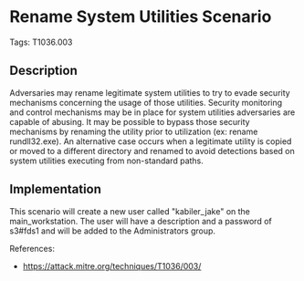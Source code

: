 # Rename System Utilities Scenario

Tags: T1036.003

## Description

Adversaries may rename legitimate system utilities to try to evade security mechanisms concerning the usage of those utilities. Security monitoring and control mechanisms may be in place for system utilities adversaries are capable of abusing. It may be possible to bypass those security mechanisms by renaming the utility prior to utilization (ex: rename rundll32.exe). An alternative case occurs when a legitimate utility is copied or moved to a different directory and renamed to avoid detections based on system utilities executing from non-standard paths.

## Implementation

This scenario will create a new user called "kabiler_jake" on the main_workstation. The user will have a description and a password of s3#fds1 and will be added to the Administrators group.

References:

- https://attack.mitre.org/techniques/T1036/003/